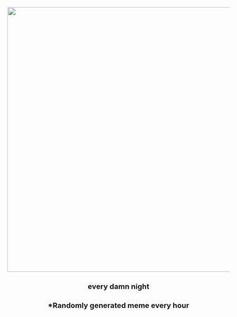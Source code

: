 <p align="center">
        <img src="https://i.redd.it/10b3t4j3q6p91.jpg" width="600" height="600">
        </p>
        <h3 align="center">every damn night</h3>
        <h3 align="center">*Randomly generated meme every hour</h3>
    